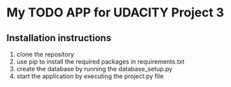 # My TODO APP for UDACITY Project 3
## Installation instructions
1. clone the repository
2. use pip to install the required packages in requirements.txt
3. create the database by running the database_setup.py
4. start the application by executing the project.py file 
